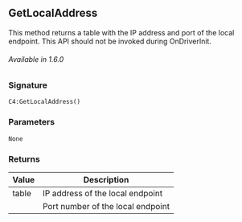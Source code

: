 
## GetLocalAddress

This method returns a table with the IP address and port of the local endpoint. This API should not be invoked during OnDriverInit.

###### Available in 1.6.0


### Signature

`C4:GetLocalAddress()`


### Parameters

`None`

### Returns

| Value | Description |
| --- | --- | 
| table |  IP address of the local endpoint |
| | Port number of the local endpoint |